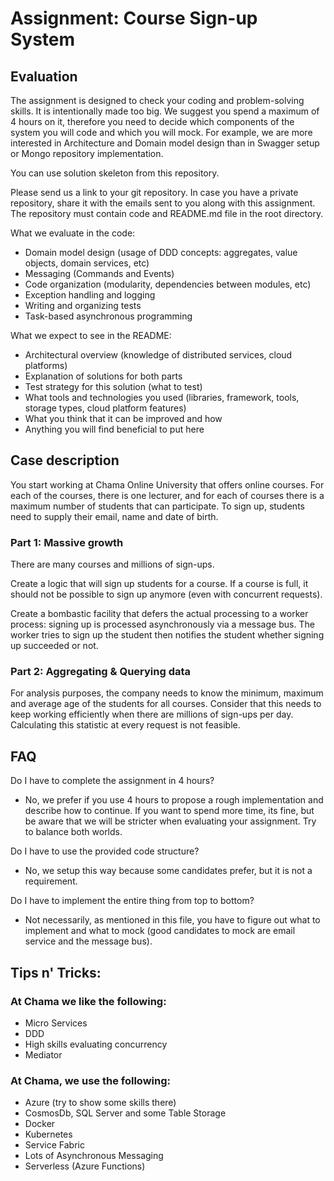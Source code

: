 # Assignment: Course Sign-up System

## Evaluation

The assignment is designed to check your coding and problem-solving skills. It is intentionally made too big. We suggest you spend a maximum of 4 hours on it, therefore you need to decide which components of the system you will code and which you will mock. 
For example, we are more interested in Architecture and Domain model design than in Swagger setup or Mongo repository implementation.

You can use solution skeleton from this repository.

Please send us a link to your git repository. In case you have a private repository, share it with the emails sent to you along with this assignment. The repository must contain code and README.md file in the root directory.

What we evaluate in the code:
- Domain model design (usage of DDD concepts: aggregates, value objects, domain services, etc)
- Messaging (Commands and Events)
- Code organization (modularity, dependencies between modules, etc)
- Exception handling and logging
- Writing and organizing tests
- Task-based asynchronous programming

What we expect to see in the README:
- Architectural overview (knowledge of distributed services, cloud platforms)
- Explanation of solutions for both parts
- Test strategy for this solution (what to test)
- What tools and technologies you used (libraries, framework, tools, storage types, cloud platform features)
- What you think that it can be improved and how
- Anything you will find beneficial to put here

## Case description

You start working at Chama Online University that offers online courses.
For each of the courses, there is one lecturer, and for each of courses there is a maximum number of students that can participate. 
To sign up, students need to supply their email, name and date of birth.

### Part 1: Massive growth

There are many courses and millions of sign-ups.

Create a logic that will sign up students for a course. 
If a course is full, it should not be possible to sign up anymore (even with concurrent requests).

Create a bombastic facility that defers the actual processing to a 
worker process: signing up is processed asynchronously via a message bus. The worker tries to sign up the student then notifies the student whether signing up succeeded or not.

### Part 2: Aggregating & Querying data

For analysis purposes, the company needs to know the minimum, maximum and average age of the students for all courses.
Consider that this needs to keep working efficiently when there are millions
of sign-ups per day. Calculating this statistic at every request is not feasible. 

## FAQ

Do I have to complete the assignment in 4 hours?
- No, we prefer if you use 4 hours to propose a rough implementation and describe how to continue. If you want to spend more time, its fine, but be aware that we will be stricter when evaluating your assignment. Try to balance both worlds.

Do I have to use the provided code structure?
- No, we setup this way because some candidates prefer, but it is not a requirement.

Do I have to implement the entire thing from top to bottom?
- Not necessarily, as mentioned in this file, you have to figure out what to implement and what to mock (good candidates to mock are email service and the message bus).

## Tips n' Tricks:

### At Chama we like the following:
- Micro Services
- DDD
- High skills evaluating concurrency
- Mediator

### At Chama, we use the following:
- Azure (try to show some skills there)
- CosmosDb, SQL Server and some Table Storage
- Docker
- Kubernetes
- Service Fabric
- Lots of Asynchronous Messaging
- Serverless (Azure Functions)
